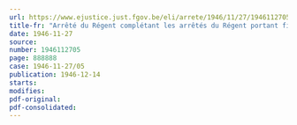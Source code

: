 ```yaml
---
url: https://www.ejustice.just.fgov.be/eli/arrete/1946/11/27/1946112705/justel
title-fr: "Arrêté du Régent complétant les arrêtés du Régent portant fixation du cadre organique et des barèmes du personnel des départements ministériels"
date: 1946-11-27
source:
number: 1946112705
page: 888888
case: 1946-11-27/05
publication: 1946-12-14
starts:
modifies:
pdf-original:
pdf-consolidated:
---
```


